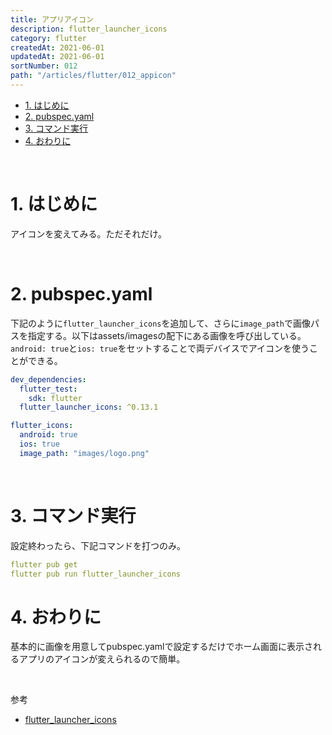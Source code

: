 ```yaml
---
title: アプリアイコン
description: flutter_launcher_icons
category: flutter
createdAt: 2021-06-01
updatedAt: 2021-06-01
sortNumber: 012
path: "/articles/flutter/012_appicon"
---
```


<nuxt-content-wrapper>

- [1. はじめに](#1-はじめに)
- [2. pubspec.yaml](#2-pubspecyaml)
- [3. コマンド実行](#3-コマンド実行)
- [4. おわりに](#4-おわりに)

<br>

# 1. はじめに
アイコンを変えてみる。ただそれだけ。

<br>

# 2. pubspec.yaml
下記のように`flutter_launcher_icons`を追加して、さらに`image_path`で画像パスを指定する。以下はassets/imagesの配下にある画像を呼び出している。`android: true`と`ios: true`をセットすることで両デバイスでアイコンを使うことができる。

```yaml
dev_dependencies:
  flutter_test:
    sdk: flutter
  flutter_launcher_icons: ^0.13.1

flutter_icons:
  android: true
  ios: true
  image_path: "images/logo.png"
```

<br>

# 3. コマンド実行
設定終わったら、下記コマンドを打つのみ。

```yaml
flutter pub get
flutter pub run flutter_launcher_icons
```

# 4. おわりに
基本的に画像を用意してpubspec.yamlで設定するだけでホーム画面に表示されるアプリのアイコンが変えられるので簡単。

<br>

参考
- [flutter_launcher_icons](https://pub.dev/packages/flutter_launcher_icons)

</nuxt-content-wrapper>
